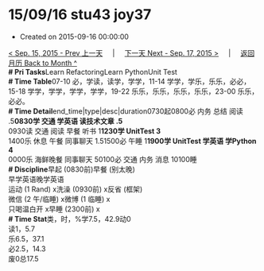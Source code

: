 # 15/09/16 stu43 joy37

* Created on 2015-09-16 00:00:00

[&lt; Sep. 15, 2015 - Prev 上一天](d15.md)     \|     [下一天 Next - Sep. 17, 2015 &gt;](d17.md)     \|     [返回月历 Back to Month ^](index.md)   
**\# Pri Tasks**Learn RefactoringLearn PythonUnit Test  
**\# Time Table**07-10 必，学读，读学，学学，11-14 学学，学乐，乐乐，必必，15-18 学学，学学，学学，学学，19-22 乐乐，乐乐，乐乐，乐乐，23-00 乐乐，必必。  
**\# Time Detail**end\_time\|type\|desc\|duration0730起0800必 内务 总结 阅读 .5**0830学 交通 学英语 读技术文章 .5**  
0930读 交通 阅读 早餐 听书 1**1230学 UnitTest 3**  
1400乐 休息 午餐 同事聊天 1.51500必 午睡 1**1900学 UnitTest 学英语 学Python 4**  
0000乐 海鲜晚餐 同事聊天 50100必 交通 内务 消息 10100睡  
**\# Discipline**早起 \(0830前\)早餐 \(别太晚\)  
早学英语晚学英语  
运动 \(1 Rand\) x洗澡 \(0930前\) x反省 \(框架\)  
微信 \(2 午/临睡\) x微博 \(1 临睡\) x  
只喝温白开 x早睡 \(2300前\) x  
**\# Time Stat**类，时，%学7.5，42.9动0  
读1，5.7  
乐6.5，37.1  
必2.5，14.3  
废0总17.5

